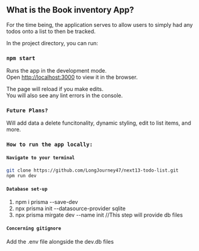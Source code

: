 ## What is the Book inventory App?
For the time being, the application serves to allow users to simply had any todos onto a list to then be tracked.

In the project directory, you can run:

### `npm start`

Runs the app in the development mode.<br />
Open [http://localhost:3000](http://localhost:3000) to view it in the browser.

The page will reload if you make edits.<br />
You will also see any lint errors in the console.

### `Future Plans?`

Will add data a delete funcitonality, dynamic styling, edit to list items, and more.

### `How to run the app locally:`

#### `Navigate to your terminal`
```bash
git clone https://github.com/LongJourney47/next13-todo-list.git
npm run dev
```
#### `Database set-up`
1. npm i prisma --save-dev
2. npx prisma init --datasource-provider sqlite
3. npx prisma mirgate dev --name init //This step will provide db files

#### `Concerning gitignore`
Add the .env file alongside the dev.db files

